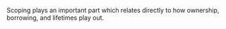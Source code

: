 Scoping plays an important part which relates directly to how ownership,
borrowing, and lifetimes play out.
